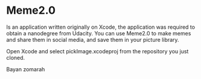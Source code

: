 # Meme2.0

Is an application written originally on Xcode, the application was required to obtain a nanodegree from Udacity. You can use Meme2.0 to make memes and share them in social media, and save them in your picture library.

Open Xcode and select pickImage.xcodeproj from the repository you just cloned.

 Bayan zomarah 
 
